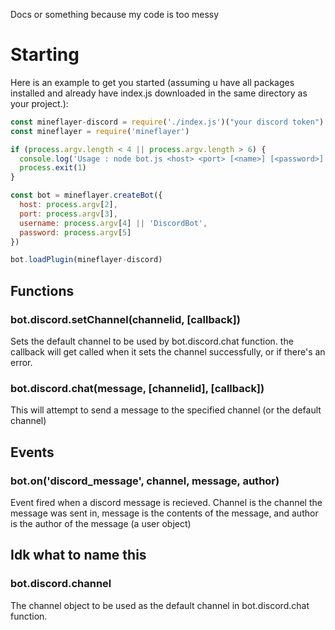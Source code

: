 Docs or something because my code is too messy

# Starting
Here is an example to get you started (assuming u have all packages installed and already have index.js downloaded in the same directory as your project.):

```js
const mineflayer-discord = require('./index.js')("your discord token")
const mineflayer = require('mineflayer')

if (process.argv.length < 4 || process.argv.length > 6) {
  console.log('Usage : node bot.js <host> <port> [<name>] [<password>]')
  process.exit(1)
}

const bot = mineflayer.createBot({
  host: process.argv[2],
  port: process.argv[3],
  username: process.argv[4] || 'DiscordBot',
  password: process.argv[5]
})

bot.loadPlugin(mineflayer-discord)
```

## Functions

### bot.discord.setChannel(channelid, \[callback])
Sets the default channel to be used by bot.discord.chat function.
the callback will get called when it sets the channel successfully, or if there's an error.

### bot.discord.chat(message, \[channelid], \[callback])
This will attempt to send a message to the specified channel (or the default channel)

## Events

### bot.on('discord_message',  channel, message, author)
Event fired when a discord message is recieved. Channel is the channel the message was sent in, message is the contents of the message, and author is the author of the message (a user object)

## Idk what to name this

### bot.discord.channel
The channel object to be used as the default channel in bot.discord.chat function.


